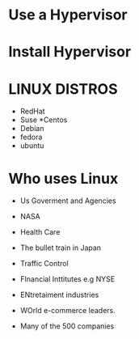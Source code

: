 # Use a Hypervisor

# Install Hypervisor


# LINUX DISTROS

* RedHat
* Suse
*Centos
* Debian
* fedora
* ubuntu

# Who uses Linux

* Us Goverment and Agencies

* NASA

* Health Care

* The bullet train in Japan

* Traffic Control

* FInancial Inttitutes e.g NYSE

* ENtretaiment industries

* WOrld e-commerce leaders.

* Many of the 500 companies

